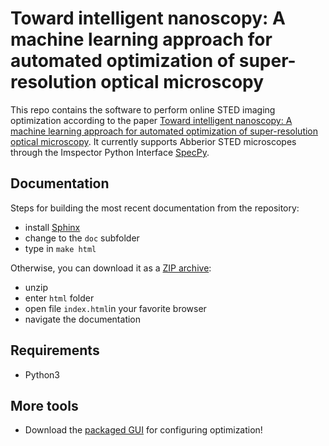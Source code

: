# Toward intelligent nanoscopy: A machine learning approach for automated optimization of super-resolution optical microscopy

This repo contains the software to perform online STED imaging optimization according to the paper [Toward intelligent nanoscopy: A machine learning approach for automated optimization of super-resolution optical microscopy](https://tdb). It currently supports Abberior STED microscopes through the Imspector Python Interface [SpecPy](http://imspectordocs.readthedocs.io/en/latest/specpy.html).


## Documentation

Steps for building the most recent documentation from the repository:
- install [Sphinx](http://sphinx.pocoo.org)
- change to the `doc` subfolder
- type in `make html`

Otherwise, you can download it as a [ZIP archive](https://goo.gl/Cw6Sdm):
- unzip
- enter `html` folder
- open file `index.html`in your favorite browser
- navigate the documentation


## Requirements

- Python3


## More tools

- Download the [packaged GUI](https://goo.gl/kK59KP) for configuring optimization!
